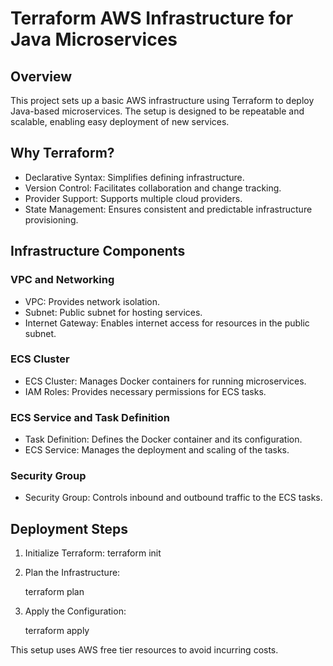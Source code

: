 
# Terraform AWS Infrastructure for Java Microservices

## Overview

This project sets up a basic AWS infrastructure using Terraform to deploy Java-based microservices. The setup is designed to be repeatable and scalable, enabling easy deployment of new services.

## Why Terraform?

- Declarative Syntax: Simplifies defining infrastructure.
- Version Control: Facilitates collaboration and change tracking.
- Provider Support: Supports multiple cloud providers.
- State Management: Ensures consistent and predictable infrastructure provisioning.

## Infrastructure Components

### VPC and Networking

- VPC: Provides network isolation.
- Subnet: Public subnet for hosting services.
- Internet Gateway: Enables internet access for resources in the public subnet.

### ECS Cluster

- ECS Cluster: Manages Docker containers for running microservices.
- IAM Roles: Provides necessary permissions for ECS tasks.

### ECS Service and Task Definition

- Task Definition: Defines the Docker container and its configuration.
- ECS Service: Manages the deployment and scaling of the tasks.

### Security Group

- Security Group: Controls inbound and outbound traffic to the ECS tasks.

## Deployment Steps

1. Initialize Terraform:
    terraform init


2. Plan the Infrastructure:
    
    terraform plan
    

3. Apply the Configuration:
    
    terraform apply
    

This setup uses AWS free tier resources to avoid incurring costs.
